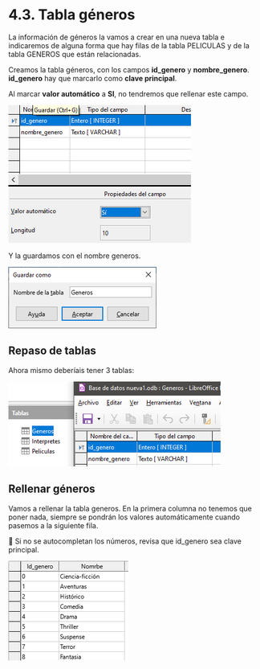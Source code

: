 # 4.3. Tabla géneros

La información de géneros la vamos a crear en una nueva tabla e indicaremos de alguna forma que hay filas de la tabla PELICULAS y de la tabla GENEROS que están relacionadas.

Creamos la tabla géneros, con los campos **id_genero** y **nombre_genero**. **id_genero** hay que marcarlo como **clave principal**. 

Al marcar **valor automático** a **SI**, no tendremos que rellenar este campo.

![](media/image38.png)


Y la guardamos con el nombre generos.

![](media/image39.png)

## Repaso de tablas

Ahora mismo deberíais tener 3 tablas:

![](media/image40.png)

## Rellenar géneros

Vamos a rellenar la tabla generos. En la primera columna no tenemos que poner nada, siempre se pondrán los valores automáticamente cuando pasemos a la siguiente fila.

🚩 Si no se autocompletan los números, revisa que id_genero sea clave principal.

![](media/image41.png)

